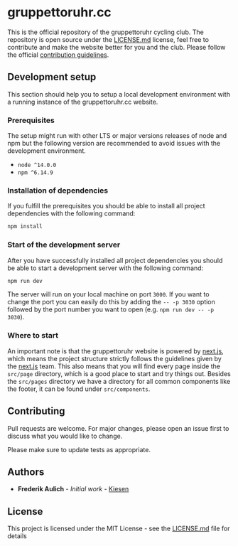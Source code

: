# gruppettoruhr.cc

This is the official repository of the gruppettoruhr cycling club. The repository is open source under the [LICENSE.md](LICENSE.md) license, feel free to contribute and make the website better for you and the club. Please follow the official [contribution guidelines](#Contributing).

## Development setup

This section should help you to setup a local development environment with a running instance of the gruppettoruhr.cc website.

### Prerequisites

The setup might run with other LTS or major versions releases of node and npm but the following version are recommended to avoid issues with the development environment.

- `node ^14.0.0`
- `npm ^6.14.9`

### Installation of dependencies

If you fulfill the prerequisites you should be able to install all project dependencies with the following command:

```bash
npm install
```

### Start of the development server

After you have successfully installed all project dependencies you should be able to start a development server with the following command:

```bash
npm run dev
```

The server will run on your local machine on port `3000`. If you want to change the port you can easily do this by adding the `-- -p 3030` option followed by the port number you want to open (e.g. `npm run dev -- -p 3030`).

### Where to start

An important note is that the gruppettoruhr website is powered by [next.js](https://nextjs.org), which means the project structure strictly follows the guidelines given by the [next.js](https://nextjs.org) team. This also means that you will find every page inside the `src/page` directory, which is a good place to start and try things out. Besides the `src/pages` directory we have a directory for all common components like the footer, it can be found under `src/components`.

## Contributing

Pull requests are welcome. For major changes, please open an issue first to discuss what you would like to change.

Please make sure to update tests as appropriate.

## Authors

- **Frederik Aulich** - _Initial work_ - [Kiesen](https://github.com/Kiesen)

## License

This project is licensed under the MIT License - see the [LICENSE.md](LICENSE.md) file for details
